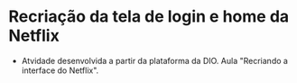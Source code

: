 # Recriação da tela de login e home da Netflix

 - Atvidade desenvolvida a partir da plataforma da DIO. Aula "Recriando a interface do Netflix".
